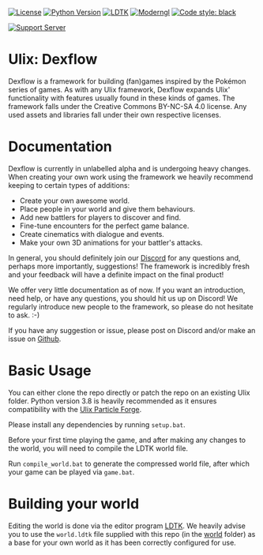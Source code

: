 [![License](https://img.shields.io/badge/License-CC_BY_NC_SA_4.0-blue.svg)](https://creativecommons.org/licenses/by-nc-sa/4.0)
[![Python Version](https://img.shields.io/badge/python-3.8+-green.svg)](https://www.python.org/)
[![LDTK](https://img.shields.io/badge/awesomified_by-ldtk-orange.svg)](https://ldtk.io/)
[![Moderngl](https://img.shields.io/badge/powered_by-moderngl-red.svg)](https://github.com/moderngl/moderngl)
[![Code style: black](https://img.shields.io/badge/code%20style-black-000000.svg)](https://github.com/psf/black)

[![Support Server](https://img.shields.io/discord/762339140272128070.svg?label=Discord&logo=Discord&colorB=7289da&style=for-the-badge)](https://discord.gg/4EkvwQf2UT)

# Ulix: Dexflow
Dexflow is a framework for building (fan)games inspired by the Pokémon series of games.
As with any Ulix framework, Dexflow expands Ulix' functionality with features usually found in these kinds of games.
The framework falls under the Creative Commons BY-NC-SA 4.0 license. Any used assets and libraries fall under their own respective licenses.

# Documentation

Dexflow is currently in unlabelled alpha and is undergoing heavy changes. When creating your own work using the framework we heavily recommend keeping to certain types of additions:

- Create your own awesome world.
- Place people in your world and give them behaviours.
- Add new battlers for players to discover and find.
- Fine-tune encounters for the perfect game balance.
- Create cinematics with dialogue and events.
- Make your own 3D animations for your battler's attacks.

In general, you should definitely join our [Discord](https://discord.gg/4EkvwQf2UT) for any questions and, perhaps more importantly, suggestions! The framework is incredibly fresh and your feedback will have a definite impact on the final product!

We offer very little documentation as of now. If you want an introduction, need help, or have any questions, you should hit us up on Discord! We regularly introduce new people to the framework, so please do not hesitate to ask. :-)

If you have any suggestion or issue, please post on Discord and/or make an issue on [Github](https://github.com/Sipondo/ulix-dexflow/issues).

# Basic Usage
You can either clone the repo directly or patch the repo on an existing Ulix folder.
Python version 3.8 is heavily recommended as it ensures compatibility with the [Ulix Particle Forge](https://github.com/Sipondo/ulix-particle-forge).

Please install any dependencies by running `setup.bat`.

Before your first time playing the game, and after making any changes to the world, you will need to compile the LDTK world file.

Run `compile_world.bat` to generate the compressed world file, after which your game can be played via `game.bat`.

# Building your world

Editing the world is done via the editor program [LDTK](https://ldtk.io/). We heavily advise you to use the `world.ldtk` file supplied with this repo (in the [world](https://github.com/Sipondo/ulix-dexflow/tree/main/world) folder) as a base for your own world as it has been correctly configured for use.
